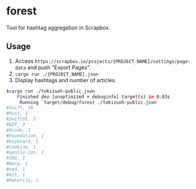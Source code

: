 # forest
Tool for hashtag aggregation in Scrapbox.

## Usage

1. Access `https://scrapbox.io/projects/{PROJECT_NAME}/settings/page-data` and push "Export Pages".
2. `cargo run ./{PROJECT_NAME}.json`
3. Display hashtags and number of articles.

```sh
$cargo run ./tokizuoh-public.json
    Finished dev [unoptimized + debuginfo] target(s) in 0.03s
     Running `target/debug/forest ./tokizuoh-public.json`
#Swift, 18
#Rust, 3
#SwiftUI, 3
#WIP, 3
#Xcode, 2
#Foundation, 1
#keyboard, 1
#Combine, 1
#apollo-ios, 1
#INS, 1
#Warp, 1
#xed, 1
#Git, 1
#Makefile, 1
```
